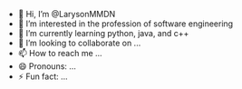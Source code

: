 - 👋 Hi, I’m @LarysonMMDN
- 👀 I’m interested in the profession of software engineering
-  🌱 I’m currently learning python, java, and c++
- 💞️ I’m looking to collaborate on ...
- 📫 How to reach me ...
- 😄 Pronouns: ...
- ⚡ Fun fact: ...

<!---
LarysonMMDN/LarysonMMDN is a ✨ special ✨ repository because its `README.md` (this file) appears on your GitHub profile.
You can click the Preview link to take a look at your changes.
--->
